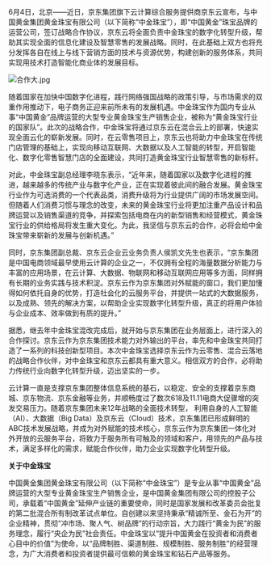 6月4日，北京——近日，京东集团旗下云计算综合服务提供商京东云宣布，与中国黄金集团黄金珠宝有限公司（以下简称“中金珠宝”），即“中国黄金”珠宝品牌的运营公司，签订战略合作协议，京东云将全面负责中金珠宝的数字化转型升级，帮助其实现全面的信息化建设及智慧零售的发展战略。同时，在此基础上双方也将充分发挥各自在线上与线下营销方面的技术与资源优势，构建创新的服务体系，共同实现用技术打造智能化商业体的发展目标。

![合作大.jpg]()

随着国家在加快中国数字化进程，践行网络强国战略的政策引导，与市场需求的双重作用推动下，电子商务正迎来前所未有的发展机遇。中金珠宝作为国内专业从事“中国黄金”品牌运营的大型专业黄金珠宝生产销售企业，被称为“黄金珠宝行业的国家队”。此次的战略合作，中金珠宝将通过京东云在混合云上的部署，快速实现全面云化的崭新发展。同时，在云零售项目上，京东云也将助力中金珠宝在传统门店管理的基础上，实现向移动互联网、大数据以及人工智能的转型，开启智能化、数字化零售智慧门店的全面建设，共同打造黄金珠宝行业智慧零售的新标杆。

对此，中金珠宝副总经理李晓东表示，“近年来，随着国家以及数字化进程的推进，越来越多的传统产业与数字化产业，正在实现着彼此间的融合发展。黄金珠宝行业作为可选消费的一个代表品类，消费升级将为行业提供广阔的市场发展空间。但随着人们消费习惯与理念的改变，未来的黄金珠宝行业将更加注重产品设计和品牌运营以及销售渠道的竞争，并探索包括电商在内的新型销售和经营模式，黄金珠宝行业的供给格局将发生重大变化。为此，我坚信与京东云的合作，必将会给中金珠宝带来崭新的发展与创新机遇。”

同时，京东集团副总裁、京东云企业云业务负责人侯凯文先生也表示，“京东集团是中国电商领域最早使用云计算的企业之一，不仅拥有全程的海量数据分析能力与丰富的应用场景，在云计算、大数据、物联网和移动互联网应用等多方面，同样拥有长期的业务实践与技术积淀。京东云作为京东集团对外赋能的窗口，我们更加懂得如何依托自身的优势，打造社会化的云服务平台，并提供一站式的大数据服务，以及成熟、领先的解决方案，以帮助企业实现数字化转型升级，真正的将用户体验与企业成本、效率做到有质的提升。”

据悉，继去年中金珠宝混改完成后，就开始与京东集团在业务层面上，进行深入的合作探讨。京东云作为京东集团技术能力对外输出的平台，率先和中金珠宝共同打造了一系列的科技创新型项目。本次中金珠宝选择京东云作为云零售、混合云落地的战略合作伙伴，对中金珠宝和京东云都具有重大意义。相信双方的合作，必将助力传统行业向数字化转型升级，迈出坚实的一步。

云计算一直是支撑京东集团整体信息系统的基石，以稳定、安全的支撑着京东商城、京东物流、京东金融等业务，并顺畅度过了数次618及11.11电商大促骤增的突发交易压力。随着京东集团未来12年战略的全面技术转型， 利用自身的人工智能（AI）、大数据（Big Data）及京东云（Cloud）技术，京东集团已形成鲜明的ABC技术发展战略，并成为对外赋能的技术核心，京东云作为京东集团一体化对外开放的云服务平台，将致力于服务所有可触及的领域和客户，用领先的产品与技术，满足多样化的需求，赋能合作伙伴，助力企业实现数字化转型升级。

**关于中金珠宝**

中国黄金集团黄金珠宝有限公司（以下简称“中金珠宝”）是专业从事“中国黄金”品牌运营的大型专业黄金珠宝生产销售企业，是中国黄金集团有限公司的控股子公司，承载着“中国黄金”延伸产业链的重要使命，同时是国家发展和改革委员会批复的第二批混合所有制改革试点单位。自创建以来坚持秉承“精诚所至、金石为开”的企业精神，贯彻“冲市场、聚人气、树品牌”的行动宗旨，大力践行“黄金为民”的服务理念，履行“央企为民”社会责任。中金珠宝以“提升中国黄金在投资者和消费者心目中的价值”为使命，以“品牌制胜、渠道制胜、规模制胜、服务制胜”的经营理念，为广大消费者和投资者提供最可信赖的黄金珠宝和钻石产品等服务。
